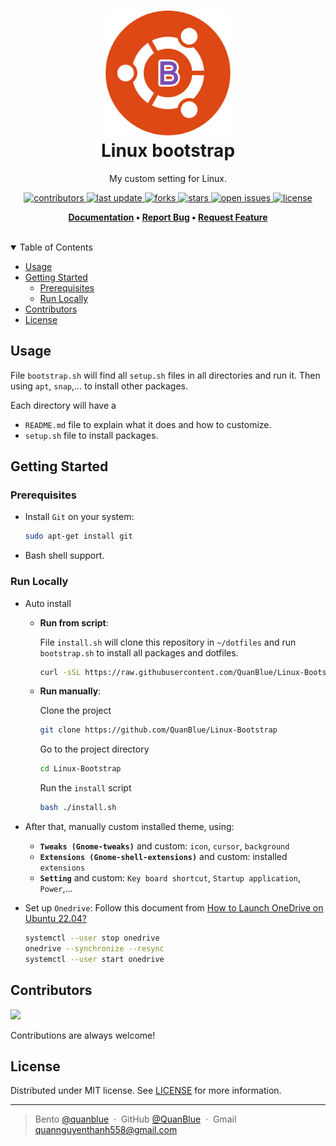 <h1 align="center">
  <img src="assets/Linux-bootstrap-logo.png" alt="icon" width="200"></img>
  <br>
  <b>Linux bootstrap</b>
</h1>

<p align="center">My custom setting for Linux.</p>

<!-- Badges -->
<p align="center">
  <a href="https://github.com/QuanBlue/Linux-Bootstrap/graphs/contributors">
    <img src="https://img.shields.io/github/contributors/QuanBlue/Linux-Bootstrap" alt="contributors" />
  </a>
  <a href="">
    <img src="https://img.shields.io/github/last-commit/QuanBlue/Linux-Bootstrap" alt="last update" />
  </a>
  <a href="https://github.com/QuanBlue/Linux-Bootstrap/network/members">
    <img src="https://img.shields.io/github/forks/QuanBlue/Linux-Bootstrap" alt="forks" />
  </a>
  <a href="https://github.com/QuanBlue/Linux-Bootstrap/stargazers">
    <img src="https://img.shields.io/github/stars/QuanBlue/Linux-Bootstrap" alt="stars" />
  </a>
  <a href="https://github.com/QuanBlue/Linux-Bootstrap/issues/">
    <img src="https://img.shields.io/github/issues/QuanBlue/Linux-Bootstrap" alt="open issues" />
  </a>
  <a href="https://github.com/QuanBlue/Linux-Bootstrap/blob/main/LICENSE">
    <img src="https://img.shields.io/github/license/QuanBlue/Linux-Bootstrap.svg" alt="license" />
  </a>
</p>

<p align="center">
  <b>
    <a href="https://github.com/QuanBlue/Linux-Bootstrap">Documentation</a> •
    <a href="https://github.com/QuanBlue/Linux-Bootstrap/issues/">Report Bug</a> •
    <a href="https://github.com/QuanBlue/Linux-Bootstrap/issues/">Request Feature</a>
  </b>
</p>

<br />

<details open>
<summary>Table of Contents</summary>

-  [Usage](#usage)
-  [Getting Started](#getting-started)
   -  [Prerequisites](#prerequisites)
   -  [Run Locally](#run-locally)
-  [Contributors](#contributors)
-  [License](#license)
</details>

## Usage

File `bootstrap.sh` will find all `setup.sh` files in all directories and run it. Then using `apt`, `snap`,... to install other packages.

Each directory will have a

-  `README.md` file to explain what it does and how to customize.
-  `setup.sh` file to install packages.

## Getting Started

### Prerequisites

-  Install `Git` on your system:

   ```bash
   sudo apt-get install git
   ```

-  Bash shell support.

### Run Locally

-  Auto install

   -  **Run from script**:

      File `install.sh` will clone this repository in `~/dotfiles` and run
      `bootstrap.sh` to install all packages and dotfiles.

      ```bash
      curl -sSL https://raw.githubusercontent.com/QuanBlue/Linux-Bootstrap/main/install.sh | bash -
      ```

   -  **Run manually**:

      Clone the project

      ```bash
      git clone https://github.com/QuanBlue/Linux-Bootstrap
      ```

      Go to the project directory

      ```bash
      cd Linux-Bootstrap
      ```

      Run the `install` script

      ```bash
      bash ./install.sh
      ```

-  After that, manually custom installed theme, using:
   -  **`Tweaks (Gnome-tweaks)`** and custom: `icon`, `cursor`, `background`
   -  **`Extensions (Gnome-shell-extensions)`** and custom: installed `extensions`
   -  **`Setting`** and custom: `Key board shortcut`, `Startup application`, `Power`,...
-  Set up `Onedrive`:
   Follow this document from [How to Launch OneDrive on Ubuntu 22.04?](https://itslinuxfoss.com/install-use-onedrive-ubuntu-22-04/)

   ```bash
   systemctl --user stop onedrive
   onedrive --synchronize --resync
   systemctl --user start onedrive
   ```

## Contributors

<a href="https://github.com/QuanBlue/Linux-Bootstrap/graphs/contributors">
  <img src="https://contrib.rocks/image?repo=QuanBlue/Linux-Bootstrap" />
</a>

Contributions are always welcome!

## License

Distributed under MIT license. See
[LICENSE](./LICENSE) for more
information.

---

> Bento [@quanblue](https://bento.me/quanblue) &nbsp;&middot;&nbsp;
> GitHub [@QuanBlue](https://github.com/QuanBlue) &nbsp;&middot;&nbsp; Gmail quannguyenthanh558@gmail.com
